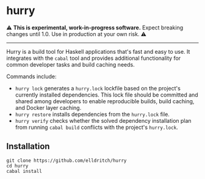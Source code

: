# hurry

:warning: **This is experimental, work-in-progress software.** Expect breaking changes until 1.0. Use in production at your own risk. :warning:

----

Hurry is a build tool for Haskell applications that's fast and easy to use. It integrates with the `cabal` tool and provides additional functionality for common developer tasks and build caching needs.

Commands include:

- `hurry lock` generates a `hurry.lock` lockfile based on the project's currently installed dependencies. This lock file should be committed and shared among developers to enable reproducible builds, build caching, and Docker layer caching.
- `hurry restore` installs dependencies from the `hurry.lock` file.
- `hurry verify` checks whether the solved dependency installation plan from running `cabal build` conflicts with the project's `hurry.lock`.

<!--

TODO:
- `hurry restore` installs dependencies from the `hurry.lock` file, loading them from a shared dependency cache when available.
- `hurry cache` uploads the project's currently built dependencies to a shared dependency cache.

-->
## Installation

```
git clone https://github.com/elldritch/hurry
cd hurry
cabal install
```

<!--

TODO:
Use `cabal install hurry` to install the latest version of Hurry.

-->
